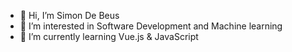 - 👋 Hi, I’m Simon De Beus
- 👀 I’m interested in Software Development and Machine learning
- 🌱 I’m currently learning Vue.js & JavaScript

<!---
simon-ra/simon-ra is a ✨ special ✨ repository because its `README.md` (this file) appears on your GitHub profile.
You can click the Preview link to take a look at your changes.
--->
